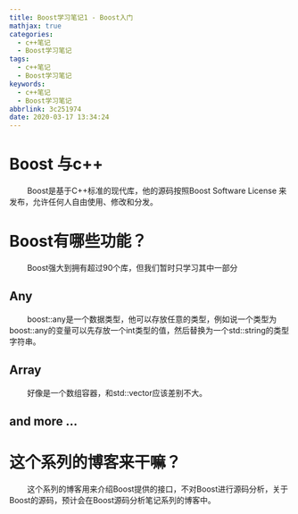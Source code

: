 ```yaml
---
title: Boost学习笔记1 - Boost入门
mathjax: true
categories:
  - c++笔记
  - Boost学习笔记
tags:
  - c++笔记
  - Boost学习笔记
keywords:
  - c++笔记
  - Boost学习笔记
abbrlink: 3c251974
date: 2020-03-17 13:34:24
---
```


# Boost 与c++
&emsp;&emsp; Boost是基于C++标准的现代库，他的源码按照Boost Software License 来发布，允许任何人自由使用、修改和分发。

# Boost有哪些功能？
&emsp;&emsp; Boost强大到拥有超过90个库，但我们暂时只学习其中一部分

<!---more-->

## Any 
&emsp;&emsp; boost::any是一个数据类型，他可以存放任意的类型，例如说一个类型为boost::any的变量可以先存放一个int类型的值，然后替换为一个std::string的类型字符串。

## Array
&emsp;&emsp; 好像是一个数组容器，和std::vector应该差别不大。

## and more ...

# 这个系列的博客来干嘛？
&emsp;&emsp; 这个系列的博客用来介绍Boost提供的接口，不对Boost进行源码分析，关于Boost的源码，预计会在Boost源码分析笔记系列的博客中。
